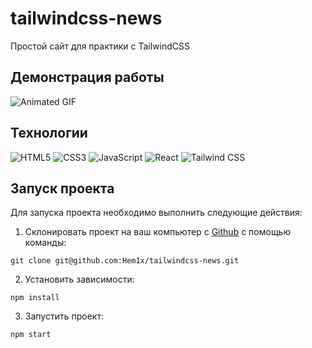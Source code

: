 # tailwindcss-news

Простой сайт для практики с TailwindCSS

## Демонстрация работы

![Animated GIF](./demo.gif)

## Технологии
![HTML5](https://img.shields.io/badge/-HTML5-e34f26?logo=html5&logoColor=white)
![CSS3](https://img.shields.io/badge/-CSS3-1572b6?logo=css3&logoColor=white)
![JavaScript](https://img.shields.io/badge/-JavaScript-f7df1e?logo=javaScript&logoColor=black)
![React](https://img.shields.io/badge/-React-61daf8?logo=react&logoColor=black)
![Tailwind CSS](https://img.shields.io/badge/-Tailwind%20CSS-00203?logo=tailwindcss)

## Запуск проекта

Для запуска проекта необходимо выполнить следующие действия:

1. Склонировать проект на ваш компьютер с [Github](https://github.com/Hem1x/tailwindcss-news) с помощью команды:

```
git clone git@github.com:Hem1x/tailwindcss-news.git
```

2. Установить зависимости:

```
npm install
```

3. Запустить проект:

```
npm start
```
